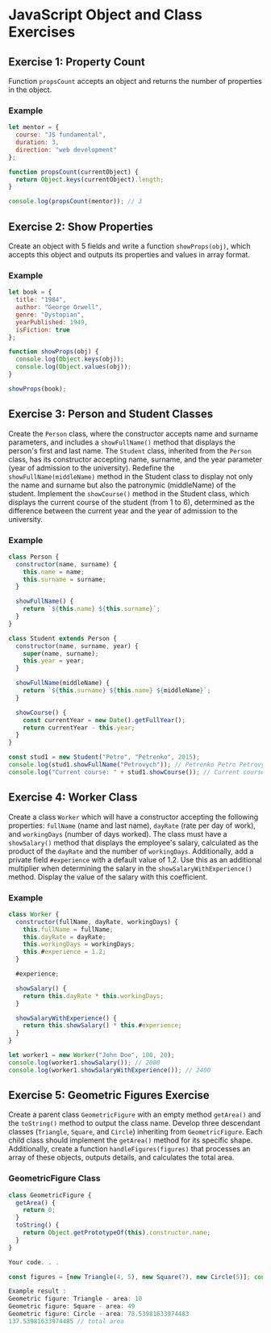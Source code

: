 # JavaScript Object and Class Exercises

## Exercise 1: Property Count

Function `propsCount` accepts an object and returns the number of properties in the object.

### Example
```javascript
let mentor = {
  course: "JS fundamental",
  duration: 3,
  direction: "web development"
};

function propsCount(currentObject) {
  return Object.keys(currentObject).length;
}

console.log(propsCount(mentor)); // 3
```

## Exercise 2: Show Properties

Create an object with 5 fields and write a function `showProps(obj)`, which accepts this object and outputs its properties and values in array format.

### Example
```javascript
let book = {
  title: "1984",
  author: "George Orwell",
  genre: "Dystopian",
  yearPublished: 1949,
  isFiction: true
};

function showProps(obj) {
  console.log(Object.keys(obj));
  console.log(Object.values(obj));
}

showProps(book);
```
## Exercise 3: Person and Student Classes

Create the `Person` class, where the constructor accepts name and surname parameters, and includes a `showFullName()` method that displays the person's first and last name. The `Student` class, inherited from the `Person` class, has its constructor accepting name, surname, and the year parameter (year of admission to the university). Redefine the `showFullName(middleName)` method in the Student class to display not only the name and surname but also the patronymic (middleName) of the student. Implement the `showCourse()` method in the Student class, which displays the current course of the student (from 1 to 6), determined as the difference between the current year and the year of admission to the university.

### Example
```javascript
class Person {
  constructor(name, surname) {
    this.name = name;
    this.surname = surname;
  }

  showFullName() {
    return `${this.name} ${this.surname}`;
  }
}

class Student extends Person {
  constructor(name, surname, year) {
    super(name, surname);
    this.year = year;
  }

  showFullName(middleName) {
    return `${this.surname} ${this.name} ${middleName}`;
  }

  showCourse() {
    const currentYear = new Date().getFullYear();
    return currentYear - this.year;
  }
}

const stud1 = new Student("Petro", "Petrenko", 2015);
console.log(stud1.showFullName("Petrovych")); // Petrenko Petro Petrovych
console.log("Current course: " + stud1.showCourse()); // Current course: 8
```

## Exercise 4: Worker Class

Create a class `Worker` which will have a constructor accepting the following properties: `fullName` (name and last name), `dayRate` (rate per day of work), and `workingDays` (number of days worked). The class must have a `showSalary()` method that displays the employee's salary, calculated as the product of the `dayRate` and the number of `workingDays`. Additionally, add a private field `#experience` with a default value of 1.2. Use this as an additional multiplier when determining the salary in the `showSalaryWithExperience()` method. Display the value of the salary with this coefficient.

### Example
```javascript
class Worker {
  constructor(fullName, dayRate, workingDays) {
    this.fullName = fullName;
    this.dayRate = dayRate;
    this.workingDays = workingDays;
    this.#experience = 1.2;
  }

  #experience;

  showSalary() {
    return this.dayRate * this.workingDays;
  }

  showSalaryWithExperience() {
    return this.showSalary() * this.#experience;
  }
}

let worker1 = new Worker("John Doe", 100, 20);
console.log(worker1.showSalary()); // 2000
console.log(worker1.showSalaryWithExperience()); // 2400
```

## Exercise 5: Geometric Figures Exercise

Create a parent class `GeometricFigure` with an empty method `getArea()` and the `toString()` method to output the class name. Develop three descendant classes (`Triangle`, `Square`, and `Circle`) inheriting from `GeometricFigure`. Each child class should implement the `getArea()` method for its specific shape. Additionally, create a function `handleFigures(figures)` that processes an array of these objects, outputs details, and calculates the total area.

### GeometricFigure Class
```javascript
class GeometricFigure {
  getArea() {
    return 0;
  }
  toString() {
    return Object.getPrototypeOf(this).constructor.name;
  }
}

Your code. . .

const figures = [new Triangle(4, 5), new Square(7), new Circle(5)]; console.log( handleFigures (figures));

Example result :
Geometric figure: Triangle - area: 10
Geometric figure: Square - area: 49
Geometric figure: Circle - area: 78.53981633974483
137.53981633974485 // total area
```